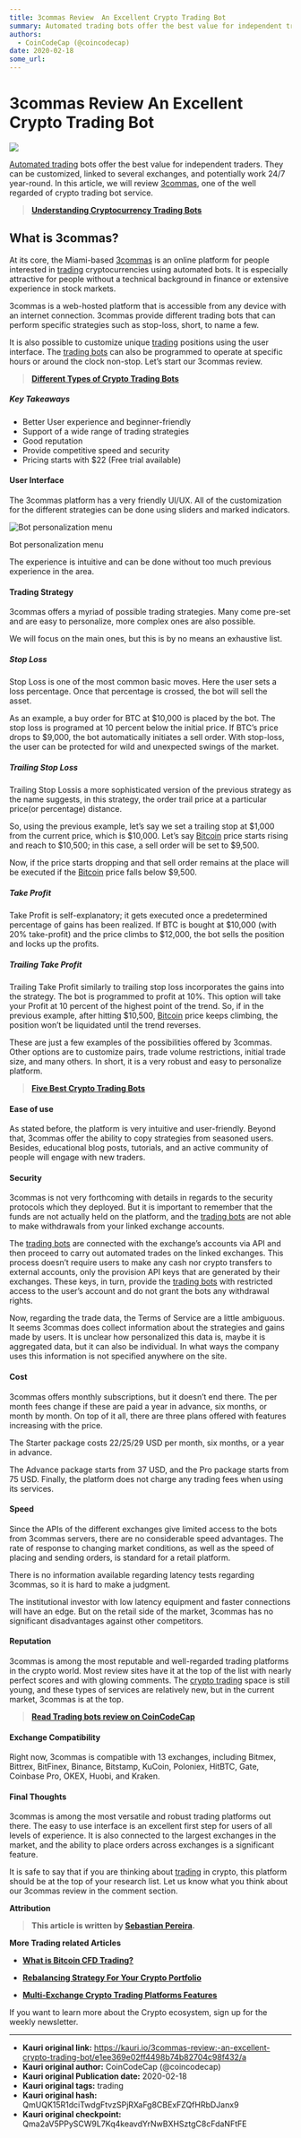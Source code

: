 ```yaml
---
title: 3commas Review  An Excellent Crypto Trading Bot
summary: Automated trading bots offer the best value for independent traders. They can be customized, linked to several exchanges, and potentially work 24/7 year-round.
authors:
  - CoinCodeCap (@coincodecap)
date: 2020-02-18
some_url: 
---
```


# 3commas Review  An Excellent Crypto Trading Bot


![](https://ipfs.infura.io/ipfs/QmYtGSFS7Jiy5TpbG4e8uHtYyxYmXg6WmLiaDJTmRU3pdG)

[Automated trading](https://coincodecap.com/category/trading-automation) bots offer the best value for independent traders. They can be customized, linked to several exchanges, and potentially work 24/7 year-round. In this article, we will review [3commas](https://3commas.io/?utm_source=coincodecap.com), one of the well regarded of crypto trading bot service. 

> [**Understanding Cryptocurrency Trading Bots**](https://blog.coincodecap.com/a-guide-to-cryptocurrency-trading-bots/)

What is 3commas?
----------------

At its core, the Miami-based [3commas](https://3commas.io/?utm_source=coincodecap.com) is an online platform for people interested in [trading](https://blog.coincodecap.com/tag/trading/) cryptocurrencies using automated bots. It is especially attractive for people without a technical background in finance or extensive experience in stock markets.

3commas is a web-hosted platform that is accessible from any device with an internet connection. 3commas provide different trading bots that can perform specific strategies such as stop-loss, short, to name a few. 

It is also possible to customize unique [trading](https://blog.coincodecap.com/tag/trading/) positions using the user interface. The [trading bots](https://blog.coincodecap.com/tag/trading-bots/) can also be programmed to operate at specific hours or around the clock non-stop. Let’s start our 3commas review.

> [**Different Types of Crypto Trading Bots**](https://blog.coincodecap.com/different-types-of-crypto-trading-bots/)

##### Key Takeaways

*   Better User experience and beginner-friendly
*   Support of a wide range of trading strategies
*   Good reputation
*   Provide competitive speed and security
*   Pricing starts with $22 (Free trial available)

#### **User Interface**

The 3commas platform has a very friendly UI/UX. All of the customization for the different strategies can be done using sliders and marked indicators.

![Bot personalization menu](https://miro.medium.com/max/3040/1*rqD0kMxNxkzZVnT2MGFW5w.png)

Bot personalization menu

The experience is intuitive and can be done without too much previous experience in the area.

#### Trading Strategy

3commas offers a myriad of possible trading strategies. Many come pre-set and are easy to personalize, more complex ones are also possible. 

We will focus on the main ones, but this is by no means an exhaustive list.

##### **Stop Loss**

Stop Loss is one of the most common basic moves. Here the user sets a loss percentage. Once that percentage is crossed, the bot will sell the asset. 

As an example, a buy order for BTC at $10,000 is placed by the bot. The stop loss is programed at 10 percent below the initial price. If BTC’s price drops to $9,000, the bot automatically initiates a sell order. With stop-loss, the user can be protected for wild and unexpected swings of the market.

##### **Trailing Stop Loss**

Trailing Stop Lossis a more sophisticated version of the previous strategy as the name suggests, in this strategy, the order trail price at a particular price(or percentage) distance.   

So, using the previous example, let’s say we set a trailing stop at $1,000 from the current price, which is $10,000. Let’s say [Bitcoin](https://blog.coincodecap.com/tag/bitcoin/) price starts rising and reach to $10,500; in this case, a sell order will be set to $9,500.

Now, if the price starts dropping and that sell order remains at the place will be executed if the [Bitcoin](https://blog.coincodecap.com/tag/bitcoin/) price falls below $9,500. 

##### **Take Profit** 

Take Profit is self-explanatory; it gets executed once a predetermined percentage of gains has been realized. If BTC is bought at $10,000 (with 20% take-profit) and the price climbs to $12,000, the bot sells the position and locks up the profits.

##### **Trailing Take Profit**

Trailing Take Profit similarly to trailing stop loss incorporates the gains into the strategy. The bot is programmed to profit at 10%. This option will take your Profit at 10 percent of the highest point of the trend. So, if in the previous example, after hitting $10,500, [Bitcoin](https://blog.coincodecap.com/tag/bitcoin/) price keeps climbing, the position won’t be liquidated until the trend reverses.

These are just a few examples of the possibilities offered by 3commas. Other options are to customize pairs, trade volume restrictions, initial trade size, and many others. In short, it is a very robust and easy to personalize platform.

> [**Five Best Crypto Trading Bots**](https://blog.coincodecap.com/five-best-crypto-trading-bots/)

#### Ease of use

As stated before, the platform is very intuitive and user-friendly. Beyond that, 3commas offer the ability to copy strategies from seasoned users. Besides, educational blog posts, tutorials, and an active community of people will engage with new traders.

#### Security

3commas is not very forthcoming with details in regards to the security protocols which they deployed. But it is important to remember that the funds are not actually held on the platform, and the [trading bots](https://blog.coincodecap.com/tag/trading-bots/) are not able to make withdrawals from your linked exchange accounts.

The [trading bots](https://blog.coincodecap.com/tag/trading-bots/) are connected with the exchange’s accounts via API and then proceed to carry out automated trades on the linked exchanges. This process doesn’t require users to make any cash nor crypto transfers to external accounts, only the provision API keys that are generated by their exchanges. These keys, in turn, provide the [trading bots](https://blog.coincodecap.com/tag/trading-bots/) with restricted access to the user’s account and do not grant the bots any withdrawal rights.

Now, regarding the trade data, the Terms of Service are a little ambiguous. It seems 3commas does collect information about the strategies and gains made by users. It is unclear how personalized this data is, maybe it is aggregated data, but it can also be individual. In what ways the company uses this information is not specified anywhere on the site.

#### Cost

3commas offers monthly subscriptions, but it doesn’t end there. The per month fees change if these are paid a year in advance, six months, or month by month. On top of it all, there are three plans offered with features increasing with the price.

The Starter package costs 22/25/29 USD per month, six months, or a year in advance.

The Advance package starts from 37 USD, and the Pro package starts from 75 USD. Finally, the platform does not charge any trading fees when using its services.

#### Speed

Since the APIs of the different exchanges give limited access to the bots from 3commas servers, there are no considerable speed advantages. The rate of response to changing market conditions, as well as the speed of placing and sending orders, is standard for a retail platform. 

There is no information available regarding latency tests regarding 3commas, so it is hard to make a judgment.

The institutional investor with low latency equipment and faster connections will have an edge. But on the retail side of the market, 3commas has no significant disadvantages against other competitors.

#### **Reputation**

3commas is among the most reputable and well-regarded trading platforms in the crypto world. Most review sites have it at the top of the list with nearly perfect scores and with glowing comments. The [crypto trading](https://blog.coincodecap.com/tag/crypto-trading/) space is still young, and these types of services are relatively new, but in the current market, 3commas is at the top.

> **[Read Trading bots review on CoinCodeCap](https://coincodecap.com/category/trading-automation)**

#### **Exchange Compatibility**

Right now, 3commas is compatible with 13 exchanges, including Bitmex, Bittrex, BitFinex, Binance, Bitstamp, KuCoin, Poloniex, HitBTC, Gate, Coinbase Pro, OKEX, Huobi, and Kraken.

#### Final Thoughts

3commas is among the most versatile and robust trading platforms out there. The easy to use interface is an excellent first step for users of all levels of experience. It is also connected to the largest exchanges in the market, and the ability to place orders across exchanges is a significant feature.

It is safe to say that if you are thinking about [trading](https://blog.coincodecap.com/tag/trading/) in crypto, this platform should be at the top of your research list. Let us know what you think about our 3commas review in the comment section.

**Attribution**

> **This article is written by [Sebastian Pereira](https://twitter.com/CryptoTerra3).**

**More Trading related Articles**

*   **[What is Bitcoin CFD Trading?](https://blog.coincodecap.com/what-is-bitcoin-cfd-trading/)**

*   [**Rebalancing Strategy For Your Crypto Portfolio**](https://blog.coincodecap.com/crypto-portfolio-rebalancing/)

*   **[Multi-Exchange Crypto Trading Platforms Features](https://blog.coincodecap.com/multi-exchange-crypto-trading-platforms-features/)**

If you want to learn more about the Crypto ecosystem, sign up for the weekly newsletter.


---

- **Kauri original link:** https://kauri.io/3commas-review:-an-excellent-crypto-trading-bot/e1ee369e02ff4498b74b82704c98f432/a
- **Kauri original author:** CoinCodeCap (@coincodecap)
- **Kauri original Publication date:** 2020-02-18
- **Kauri original tags:** trading
- **Kauri original hash:** QmUQK15R1dciTwdgFtvzSPjRXaFg8CBExFZQfHRbDJanx9
- **Kauri original checkpoint:** Qma2aV5PPySCW9L7Kq4keavdYrNwBXHSztgC8cFdaNFtFE



